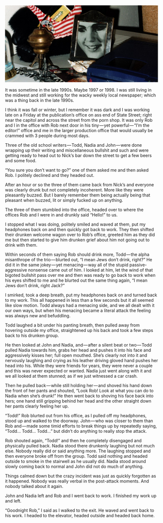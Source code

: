 <!-----
title: Look at What You Can Do!
description: About the Time I Watched a Co-Worker Like Garbage
date: '2019-02-28T02:25:10.556Z'
slug: 7a376b41426e
----->

![](../img/Look-at-What-You-Can-Do.jpg)
<!--A pic of stuff on my desk at the wacky weekly local newspaper. (Photo by Jack Szwergold; Taken December 1998)
-->
It was sometime in the late 1990s. Maybe 1997 or 1998. I was still living in the midwest and still working for the wacky weekly local newspaper; which was a thing back in the late 1990s.

I think it was fall or winter, but I remember it was dark and I was working late on a Friday at the publication’s office on ass end of State Street; right near the capitol and across the street from the porn shop. It was only Rob and I in the office with Rob next door in his tiny — yet powerful — “I’m the editor!” office and me in the larger production office that would usually be crammed with 3 people during most days.

Three of the old school writers — Todd, Nadia and John — were done wrapping up their writing and miscellaneous bullshit and such and were getting ready to head out to Nick’s bar down the street to get a few beers and some food.

“You sure you don’t want to go?” one of them asked me and then asked Rob. I politely declined and they headed out.

After an hour or so the three of them came back from Nick’s and everyone was clearly drunk but not completely incoherent. More like they were pleasantly buzzed. But I barely remember them being actually being that pleasant when buzzed, lit or simply fucked up on anything.

The three of them stumbled into the office, headed over to where the offices Rob and I were in and drunkly said “Hello!” to us.

I stopped what I was doing, politely smiled and waved at them, put my headphones back on and then quickly got back to work. They then shifted their drunken welcome wagon over to Rob’s office, greeted him as they did me but then started to give him drunken grief about him not going out to drink with them.

Within seconds of them saying Rob should drink more, Todd — the alpha misanthrope of the trio — blurted out, “I mean Jews don’t drink, right?” He did it in the same jokey — yet menacing — way all of the stupid passive-aggressive nonsense came out of him. I looked at him, let the wind of that bigoted bullshit pass over me and then was ready to go back to work when his eyes shifted to me and he blurted out the same thing again, “I mean Jews don’t drink, right Jack?”

I smirked, took a deep breath, put my headphones back on and turned back to my work. This all happened in less than a few seconds but it all seemed like slow motion. Todd always had a menacing side, and we all dealt with it our own ways, but when his menacing became a literal attack the feeling was always new and befuddling.

Todd laughed a bit under his panting breath, then pulled away from hovering outside my office, straightened up his back and took a few steps back to his drunken group.

He then looked at John and Nadia, and — after a silent beat or two — Todd pulled Nadia towards him, grabs her head and pushes it into his face and aggressively kisses her; full open mouthed. She’s clearly not into it and nervously laughing and crying as his leather driving gloved hand pushes her head into his. While they were friends for years, they were never a couple and this was never expected or wanted. Nadia just went along with it and we all looked at them stunned; as if we just witnessed a car crash.

Then he pulled back — while still holding her — and shoved his hand down the front of her pants and shouted, “Look Rob! Look at what you can do to Nadia when she’s drunk!” He then went back to shoving his face back into hers; one hand still gripping behind her head and the other straight down her pants clearly feeling her up.

“Todd!” Rob blurted out from his office, as I pulled off my headphones, stood up and walked to the doorway. John — who was closer to them than Rob and — made some timid efforts to break things up by repeatedly saying, “Todd… Todd… Todd…” but didn’t do anything to really stop the attack.

Rob shouted again, “Todd!” and then he completely disengaged and physically pulled back. Nadia stood there drunkenly laughing but not much else. Nobody really did or said anything more. The laughing stopped and then everyone broke off from the group. Todd said nothing and headed outside to smoke in the stairwell as he usually did. Nadia stood around slowly coming back to normal and John did not do much of anything.

Things calmed down but the crazy incident was just as quickly forgotten as it happened. Nobody was really verbal in the post-attack moments. And nobody talked about it again.

John and Nadia left and Rob and I went back to work. I finished my work up and left.

“Goodnight Rob,” I said as I walked to the exit. He waved and went back to his work. I headed to the elevator, headed outside and headed back home.